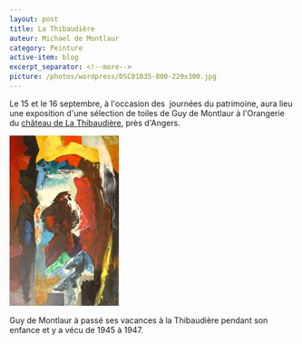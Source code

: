 ```yaml
---
layout: post
title: La Thibaudière
auteur: Michael de Montlaur
category: Peinture
active-item: blog
excerpt_separator: <!--more-->
picture: /photos/wordpress/DSC01035-800-229x300.jpg
---
```


Le 15 et le 16 septembre, à l'occasion des  journées du patrimoine, aura lieu une exposition d'une sélection de toiles de Guy de Montlaur à l'Orangerie du <a href="https://maps.google.fr/maps?q=47.54241,-0.637207&amp;hl=fr&amp;ll=47.542381,-0.637336&amp;spn=0.023437,0.038581&amp;num=1&amp;t=m&amp;z=15">château de La Thibaudière</a>, près d'Angers.

<!--more-->

<img src="/photos/wordpress/Le-passeur-des-jours-futurs-193x300.jpg" alt="Le passeur des jours futurs - 1977">

Guy de Montlaur à passé ses vacances à la Thibaudière pendant son enfance et y a vécu de 1945 à 1947.
